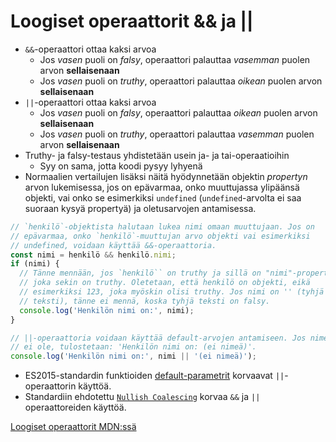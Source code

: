 # Loogiset operaattorit && ja \|\|

* `&&`-operaattori ottaa kaksi arvoa
  * Jos _vasen_ puoli on _falsy_, operaattori palauttaa _vasemman_ puolen arvon **sellaisenaan**
  * Jos _vasen_ puoli on _truthy_, operaattori palauttaa _oikean_ puolen arvon **sellaisenaan**
* `||`-operaattori ottaa kaksi arvoa
  * Jos _vasen_ puoli on _falsy_, operaattori palauttaa _oikean_ puolen arvon **sellaisenaan**
  * Jos _vasen_ puoli on _truthy_, operaattori palauttaa _vasemman_ puolen arvon **sellaisenaan**
* Truthy- ja falsy-testaus yhdistetään usein ja- ja tai-operaatioihin
  * Syy on sama, jotta koodi pysyy lyhyenä
* Normaalien vertailujen lisäksi näitä hyödynnetään objektin _propertyn_ arvon lukemisessa, jos on epävarmaa, onko muuttujassa ylipäänsä objekti, vai onko se esimerkiksi `undefined` \(`undefined`-arvolta ei saa suoraan kysyä propertyä\) ja oletusarvojen antamisessa.

```javascript
// `henkilö`-objektista halutaan lukea nimi omaan muuttujaan. Jos on
// epävarmaa, onko `henkilö`-muuttujan arvo objekti vai esimerkiksi
// undefined, voidaan käyttää &&-operaattoria.
const nimi = henkilö && henkilö.nimi;
if (nimi) {
  // Tänne mennään, jos `henkilö`` on truthy ja sillä on "nimi"-property,
  // joka sekin on truthy. Oletetaan, että henkilö on objekti, eikä
  // esimerkiksi 123, joka myöskin olisi truthy. Jos nimi on '' (tyhjä
  // teksti), tänne ei mennä, koska tyhjä teksti on falsy.
  console.log('Henkilön nimi on:', nimi);
}

// ||-operaattoria voidaan käyttää default-arvojen antamiseen. Jos nimeä
// ei ole, tulostetaan: 'Henkilön nimi on: (ei nimeä)'.
console.log('Henkilön nimi on:', nimi || '(ei nimeä)');
```

* ES2015-standardin funktioiden [default-parametrit](https://babeljs.io/learn-es2015/#default--rest--spread) korvaavat `||`-operaattorin käyttöä.
* Standardiin ehdotettu [`Nullish Coalescing`](https://github.com/tc39/proposal-nullish-coalescing) korvaa `&&` ja `||` operaattoreiden käyttöä.

[Loogiset operaattorit MDN:ssä](https://developer.mozilla.org/docs/Web/JavaScript/Reference/Operators/Logical_Operators)

